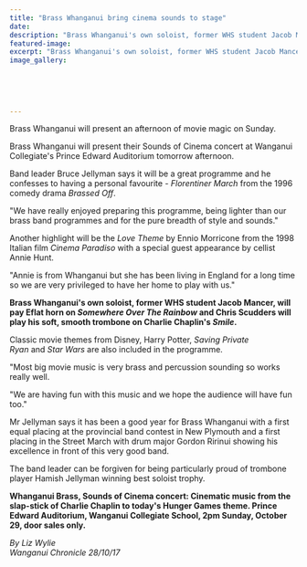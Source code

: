```yaml
---
title: "Brass Whanganui bring cinema sounds to stage"
date: 
description: "Brass Whanganui's own soloist, former WHS student Jacob Mancer, will pay Eflat horn on Somewhere Over The Rainbow..."
featured-image: 
excerpt: "Brass Whanganui's own soloist, former WHS student Jacob Mancer, will pay Eflat horn on Somewhere Over The Rainbow."
image_gallery:
	
	
	
	
	
---
```


<p><span>Brass Whanganui will present an afternoon of movie magic on Sunday.</span></p>
<p class="element element-paragraph">Brass Whanganui will present their Sounds of Cinema concert at Wanganui Collegiate's Prince Edward Auditorium tomorrow afternoon.</p>
<p class="element element-paragraph">Band leader Bruce Jellyman says it will be a great programme and he confesses to having a personal favourite -&nbsp;<em>Florentiner March</em>&nbsp;from the 1996 comedy drama&nbsp;<em>Brassed Off</em>.</p>
<p class="element element-paragraph">"We have really enjoyed preparing this programme, being lighter than our brass band programmes and for the pure breadth of style and sounds."</p>
<p class="element element-paragraph">Another highlight will be the&nbsp;<em>Love Theme</em>&nbsp;by Ennio Morricone from the 1998 Italian film&nbsp;<em>Cinema Paradiso</em>&nbsp;with a special guest appearance by cellist Annie Hunt.</p>
<p class="element element-paragraph">"Annie is from Whanganui but she has been living in England for a long time so we are very privileged to have her home to play with us."</p>
<p class="element element-paragraph"><strong>Brass Whanganui's own soloist, former WHS student Jacob Mancer, will pay Eflat horn on&nbsp;<em>Somewhere Over The Rainbow</em>&nbsp;and Chris Scudders will play his soft, smooth trombone on Charlie Chaplin's&nbsp;<em>Smile</em>.</strong></p>
<p class="element element-paragraph">Classic movie themes from Disney, Harry Potter,&nbsp;<em>Saving Private Ryan</em>&nbsp;and&nbsp;<em>Star Wars</em>&nbsp;are also included in the programme.</p>
<p class="element element-paragraph">"Most big movie music is very brass and percussion sounding so works really well.</p>
<p class="element element-paragraph">"We are having fun with this music and we hope the audience will have fun too."</p>
<p class="element element-paragraph">Mr Jellyman says it has been a good year for Brass Whanganui with a first equal placing at the provincial band contest in New Plymouth and a first placing in the Street March with drum major Gordon Ririnui showing his excellence in front of this very good band.</p>
<p class="element element-paragraph">The band leader can be forgiven for being particularly proud of trombone player Hamish Jellyman winning best soloist trophy.</p>
<p class="element element-paragraph"><strong>Whanganui Brass, Sounds of Cinema concert: Cinematic music from the slap-stick of Charlie Chaplin to today's Hunger Games theme. Prince Edward Auditorium, Wanganui Collegiate School, 2pm Sunday, October 29, door sales only.</strong></p>
<p class="element element-paragraph"><em>By&nbsp;Liz Wylie<br />Wanganui Chronicle 28/10/17</em></p>

